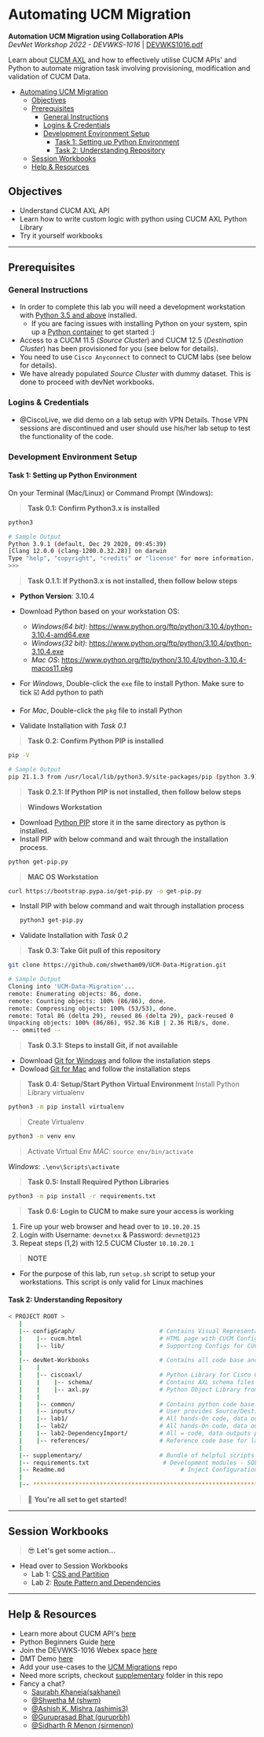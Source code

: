 # Automating UCM Migration
**Automation UCM Migration using Collaboration APIs**  
*DevNet Workshop 2022 - DEVWKS-1016* | [DEVWKS1016.pdf](https://github.com/CXC-PS-Collab/UCM-Data-Migration/files/8893025/DEVWKS1016.pdf)

Learn about [CUCM AXL](https://developer.cisco.com/docs/axl-developer-guide/) and how to effectively utilise CUCM APIs' and Python to automate migration task involving provisioning, modification and validation of CUCM Data.

- [Automating UCM Migration](#automating-ucm-migration)
  - [Objectives](#objectives)
  - [Prerequisites](#prerequisites)
    - [General Instructions](#general-instructions)
    - [Logins & Credentials](#logins--credentials)
    - [Development Environment Setup](#development-environment-setup)
      - [Task 1: Setting up Python Environment](#task-1-setting-up-python-environment)
      - [Task 2: Understanding Repository](#task-2-understanding-repository)
  - [Session Workbooks](#session-workbooks)
  - [Help & Resources](#help--resources)

## Objectives

* Understand CUCM AXL API
* Learn how to write custom logic with python using CUCM AXL Python Library
* Try it yourself workbooks

---

## Prerequisites

### General Instructions

* In order to complete this lab you will need a development workstation with [Python 3.5 and above](https://www.python.org/downloads/) installed.
    * If you are facing issues with installing Python on your system, spin up a [Python container](https://hub.docker.com/_/python) to get started :)
* Access to a CUCM 11.5 (_Source Cluster_) and CUCM 12.5 (_Destination Cluster_) has been provisioned for you (see below for details).
* You need to use `Cisco Anyconnect` to connect to CUCM labs (see below for details).
* We have already populated _Source Cluster_ with dummy dataset. This is done to proceed with devNet workbooks.

### Logins & Credentials

- @CiscoLive, we did demo on a lab setup with VPN Details. Those VPN sessions are discontinued and user should use his/her lab setup to test the functionality of the code.

### Development Environment Setup

#### Task 1: Setting up Python Environment
On your Terminal (Mac/Linux) or Command Prompt (Windows):

> **Task 0.1: Confirm Python3.x is installed**
```bash
python3
```

```bash
# Sample Output
Python 3.9.1 (default, Dec 29 2020, 09:45:39) 
[Clang 12.0.0 (clang-1200.0.32.28)] on darwin
Type "help", "copyright", "credits" or "license" for more information.
>>>
```
> **Task 0.1.1: If Python3.x is not installed, then follow below steps**

- **Python Version**: 3.10.4
- Download Python based on your workstation OS:
  - _Windows(64 bit)_: https://www.python.org/ftp/python/3.10.4/python-3.10.4-amd64.exe
  - _Windows(32 bit)_: https://www.python.org/ftp/python/3.10.4/python-3.10.4.exe
  - _Mac OS_: https://www.python.org/ftp/python/3.10.4/python-3.10.4-macos11.pkg

- For _Windows_, Double-click the `exe` file to install Python. Make sure to tick ☑️ Add python to path
- For _Mac_, Double-click the `pkg` file to install Python

- Validate Installation with *Task 0.1*
  
> **Task 0.2: Confirm Python PIP is installed**
```bash
pip -V
```

```bash
# Sample Output
pip 21.1.3 from /usr/local/lib/python3.9/site-packages/pip (python 3.9)
```
> **Task 0.2.1: If Python PIP is not installed, then follow below steps**

  > **Windows Workstation**
  - Download [Python PIP](https://bootstrap.pypa.io/get-pip.py) store it in the same directory as python is installed.
  - Install PIP with below command and wait through the installation process.
    
  ```bash
  python get-pip.py
  ```
 

  > **MAC OS Workstation**
  ```bash
  curl https://bootstrap.pypa.io/get-pip.py -o get-pip.py
  ```

  - Install PIP with below command and wait through installation process
    ```bash
    python3 get-pip.py
    ```
 - Validate Installation with *Task 0.2*

> **Task 0.3: Take Git pull of this repository**

```bash
git clone https://github.com/shwetham09/UCM-Data-Migration.git
```

```bash
# Sample Output
Cloning into 'UCM-Data-Migration'...
remote: Enumerating objects: 86, done.
remote: Counting objects: 100% (86/86), done.
remote: Compressing objects: 100% (53/53), done.
remote: Total 86 (delta 29), reused 86 (delta 29), pack-reused 0
Unpacking objects: 100% (86/86), 952.36 KiB | 2.36 MiB/s, done.
 -- ommitted --
```

> **Task 0.3.1: Steps to install Git, if not available**

  - Download [Git for Windows](https://git-scm.com/download/win) and follow the installation steps
  - Dowload [Git for Mac](https://git-scm.com/download/mac) and follow the installation steps

> **Task 0.4: Setup/Start Python Virtual Environment**
  > Install Python Library virtualenv
  ```bash
  python3 -m pip install virtualenv
  ```

  > Create Virtualenv
  ```bash
  python3 -m venv env
  ```

  > Activate Virtual Env
  *MAC*: `source env/bin/activate`

  *Windows*: `.\env\Scripts\activate`

> **Task 0.5: Install Required Python Libraries**

```bash
python3 -m pip install -r requirements.txt
```

> **Task 0.6: Login to CUCM to make sure your access is working**

1. Fire up your web browser and head over to `10.10.20.15`
2. Login with Username: `devnetxx` & Password: `devnet@123`
3. Repeat steps (1,2) with 12.5 CUCM Cluster `10.10.20.1`

> **NOTE**
- For the purpose of this lab, run `setup.sh` script to setup your workstations. This script is only valid for Linux machines
  

#### Task 2: Understanding Repository

```bash
< PROJECT ROOT >
   |
   |-- configGraph/                        # Contains Visual Representation of CUCM Configs and it's dependencies
   |    |-- cucm.html                      # HTML page with CUCM Config Nodes
   |    |-- lib/                           # Supporting Configs for CUCM HTML page (no changes required)
   |
   |-- devNet-Workbooks                    # Contains all code base and files required for this devnet lab
   |    |
   |    |-- ciscoaxl/                      # Python Library for Cisco CUCM AXL API
   |    |    |-- schema/                   # Contains AXL schema files for CUCM 11.5 & CUCM 12.5
   |    |    |-- axl.py                    # Python Object Library from AXL schema
   |    |
   |    |-- common/                        # Contains python code base which is common across labs
   |    |-- inputs/                        # User provides Source/Destination cluster details in JSON's defined in this folder
   |    |-- lab1/                          # All hands-On code, data outputs pertaining to Lab 1 will be present in this folder
   |    |-- lab2/                          # All hands-On code, data outputs pertaining to Lab 2 will be present in this folder
   |    |-- lab2-DependencyImport/         # All = code, data outputs pertaining to Lab 2 SIP Trunk dependencies is present here
   |    |-- references/                    # Reference code base for lab 1 and lab 2
   |
   |-- supplementary/                      # Bundle of helpful scripts to extend the functionality
   |-- requirements.txt                     # Development modules - SQLite storage
   |-- Readme.md                                 # Inject Configuration via Environment
   |
   |-- ************************************************************************
```

> 🥁 **You're all set to get started!**

---
## Session Workbooks

> 😎 **Let's get some action...**

- Head over to Session Workbooks
  - Lab 1: [CSS and Partition](https://github.com/CXC-PS-Collab/UCM-Data-Migration/tree/main/devNet-Workbooks/lab1)
  - Lab 2: [Route Pattern and Dependencies](https://github.com/CXC-PS-Collab/UCM-Data-Migration/tree/main/devNet-Workbooks/lab2)

---

## Help & Resources

* Learn more about CUCM API's [here](https://developer.cisco.com/docs/axl-developer-guide/)
* Python Beginners Guide [here](https://www.w3schools.com/python/)
* Join the DEVWKS-1016 Webex space [here](https://ciscolive.ciscoevents.com/ciscolivebot/#DEVWKS-1016)
* DMT Demo [here](https://app.vidcast.io/share/c39e712e-11eb-4cc8-b7fe-0a8c84ac7da3)
* Add your use-cases to the [UCM Migrations](https://github.com/CXC-PS-Collab/UCM-Data-Migration) repo
* Need more scripts, checkout [supplementary](https://github.com/CXC-PS-Collab/UCM-Data-Migration/tree/main/supplementary) folder in this repo
* Fancy a chat?
    * [Saurabh Khaneja(sakhanej)](mailto:sakhanej@cisco.com)
    * [@Shwetha M (shwm)](mailto:shwm@cisco.com)
    * [@Ashish K. Mishra (ashimis3)](mailto:ashimis3@cisco.com)
    * [@Guruprasad Bhat (guruprbh)](mailto:guruprbh@cisco.com)
    * [@Sidharth R Menon (sirmenon)](mailto:sirmenon@cisco.com)
